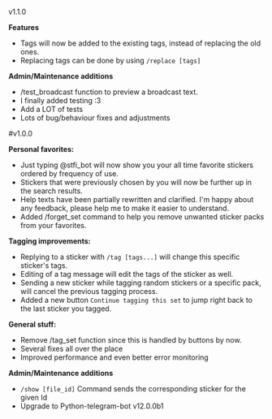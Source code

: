 v1.1.0


**Features**
- Tags will now be added to the existing tags, instead of replacing the old ones.
- Replacing tags can be done by using `/replace [tags]`


**Admin/Maintenance additions**
- /test\_broadcast function to preview a broadcast text.
- I finally added testing :3 
- Add a LOT of tests
- Lots of bug/behaviour fixes and adjustments


#v1.0.0

**Personal favorites:**
- Just typing @stfi\_bot will now show you your all time favorite stickers ordered by frequency of use.
- Stickers that were previously chosen by you will now be further up in the search results.
- Help texts have been partially rewritten and clarified. I'm happy about any feedback, please help me to make it easier to understand.
- Added /forget\_set command to help you remove unwanted sticker packs from your favorites.

**Tagging improvements:**
- Replying to a sticker with `/tag [tags...]` will change this specific sticker's tags.
- Editing of a tag message will edit the tags of the sticker as well.
- Sending a new sticker while tagging random stickers or a specific pack, will cancel the previous tagging process.
- Added a new button `Continue tagging this set` to jump right back to the last sticker you tagged.

**General stuff:**
- Remove /tag\_set function since this is handled by buttons by now.
- Several fixes all over the place
- Improved performance and even better error monitoring

**Admin/Maintenance additions**
- `/show [file_id]` Command sends the corresponding sticker for the given Id
- Upgrade to Python-telegram-bot v12.0.0b1
